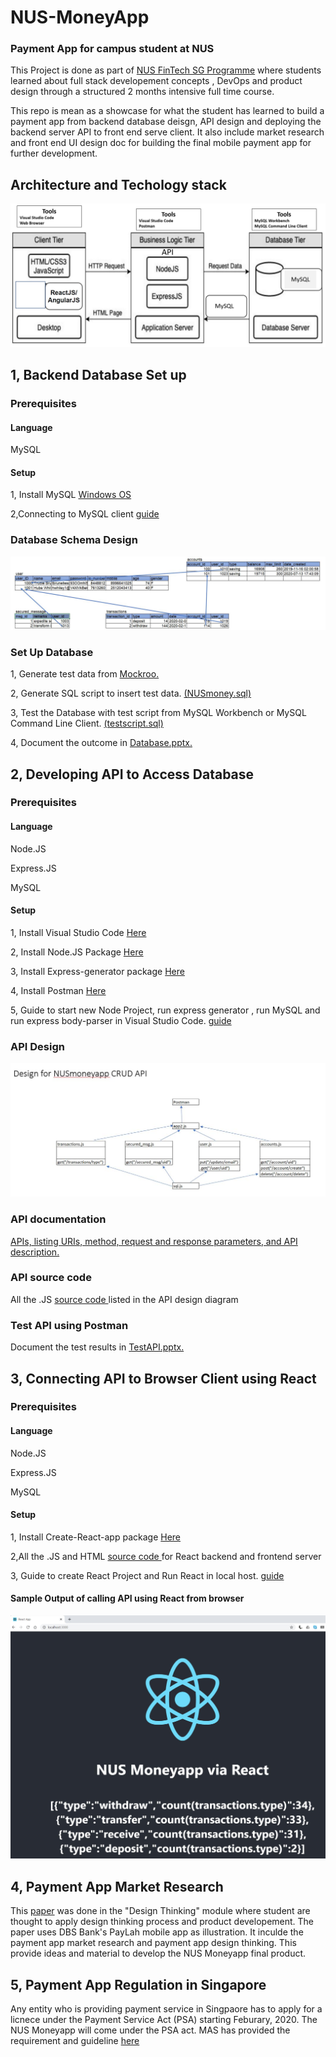 # NUS-MoneyApp
### Payment App for campus student at NUS

This Project is done as part of [NUS FinTech SG Programme](https://fintechlab.nus.edu.sg/fintechsg-programme-company/) where students learned about full stack developement concepts , DevOps and product design through a structured 2 months intensive full time course.

This repo is mean as a showcase for what the student has learned to build a payment app from backend database deisgn, API design and deploying the backend server  API to front end serve client. It also include market research and front end UI design doc for building the final mobile payment app for further development. 

## Architecture and Techology stack

![](screenshot/tech.JPG)


## 1, Backend Database Set up
### Prerequisites
#### Language
MySQL
#### Setup 
1, Install MySQL [Windows OS](https://www.youtube.com/watch?v=WuBcTJnIuzo)

2,Connecting to MySQL client [guide](screenshot/connectSql.JPG)

### Database Schema Design

![](screenshot/schema.JPG)

### Set Up Database

1, Generate test data from [Mockroo.](https://www.mockaroo.com/)

2, Generate SQL script to insert test data. [ (NUSmoney.sql)](Database/NUSmoney.sql)

3, Test the Database with test script from MySQL Workbench or MySQL Command Line Client. [ (testscript.sql)](Database/testscript.sql)

4, Document the outcome in [Database.pptx.](Database/Database.pptx)



## 2, Developing API to Access Database
### Prerequisites
#### Language
Node.JS 

Express.JS

MySQL
#### Setup 
1, Install Visual Studio Code [Here](https://code.visualstudio.com/download)

2, Install Node.JS Package [Here](https://nodejs.org/en/download/)

3, Install Express-generator package [Here](https://www.npmjs.com/package/express-generator)

4, Install Postman [Here](https://www.postman.com/downloads/)

5, Guide to start new Node Project, run express generator , run MySQL and run express body-parser in Visual Studio Code.  [guide](screenshot/guide.JPG)

### API Design

![](screenshot/API.JPG)

### API documentation

[APIs, listing URIs, method, request and response parameters, and API description.](API/API.pdf)


### API source code

All the .JS [ source code ](API/) listed in the API design diagram

### Test API using Postman

Document the test results in [TestAPI.pptx.](API/TestAPI.pptx)


## 3, Connecting API to Browser Client using React


### Prerequisites
#### Language
Node.JS 

Express.JS

MySQL
#### Setup 

1, Install Create-React-app package [Here](https://www.npmjs.com/package/create-react-app)

2,All the .JS and HTML [ source code ](React/fullstack/) for React backend and frontend server

3, Guide to create React Project and Run React in local host.  [guide](React/React.pdf)

#### Sample Output of calling API using React from browser

![](screenshot/React.JPG)

## 4, Payment App Market Research 

This [paper](PaymentAppDesign.pdf) was done in the "Design Thinking" module where student are thought to apply design thinking process and product developement.
The paper uses DBS Bank's PayLah mobile app as illustration. It inculde the payment app market research and payment app design thinking. This provide ideas and material to develop the NUS Moneyapp final product.


## 5, Payment App Regulation in Singapore

Any entity who is providing payment service in Singpaore has to apply for a licnece under the Payment Service Act (PSA) starting Feburary, 2020.
The NUS Moneyapp will come under the PSA act. 
MAS has provided the requirement and guideline [here](https://www.mas.gov.sg/regulation/acts/payment-services-act)
